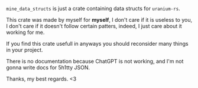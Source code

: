 `mine_data_structs` is just a crate containing data structs for `uranium-rs`. 

This crate was made by myself for **myself**, I don't care if it is useless to you,
I don't care if it doesn't follow certain patters, indeed, I just care about it working
for me.

If you find this crate usefull in anyways you should reconsider many things in your
project.

There is no documentation because ChatGPT is not working, and I'm not gonna write
docs for 5h1tty JSON. 


Thanks, my best regards. <3
